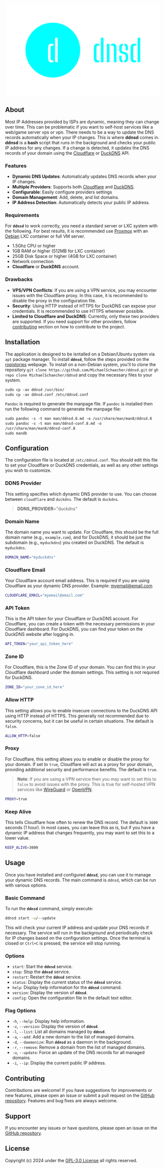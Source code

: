 <div align="right">
    <img
        src="images/logo.svg"
        alt="ddnsd logo"
        width="auto"
        height="300"
    />
</div>

## About

Most IP Addresses provided by ISPs are dynamic, meaning they can change over time. This can be problematic if you want to self-host services like a web/game server vps or vpn. There needs to be a way to update the DNS records automatically when your IP changes. This is where **ddnsd** comes in. **ddnsd** is a **bash** script that runs in the background and checks your public IP address for any changes. If a change is detected, it updates the DNS records of your domain using the [Cloudflare](https://developers.cloudflare.com/dns/manage-dns-records/how-to/managing-dynamic-ip-addresses/) or [DuckDNS](https://www.duckdns.org/) API.

### Features

- **Dynamic DNS Updates**: Automatically updates DNS records when your IP changes.
- **Multiple Providers**: Supports both [Cloudflare](https://www.cloudflare.com/learning/dns/glossary/dynamic-dns/) and [DuckDNS](https://www.duckdns.org/).
- **Configurable**: Easily configure providers settings
- **Domain Management**: Add, delete, and list domains.
- **IP Address Detection**: Automatically detects your public IP address.

### Requirements

For **`ddnsd`** to work correctly, you need a standard server or LXC system with the following. For best results, it is recommended use [Proxmox](https://www.proxmox.com/en/) with an [Debian](https://www.debian.org/) LXC container or full VM server.

- 1.5Ghz CPU or higher
- 1GB RAM or higher (512MB for LXC container)
- 25GB Disk Space or higher (4GB for LXC container)
- Network connection
- **Cloudflare** or **DuckDNS** account.

### Drawbacks

- **VPS/VPN Conflicts**: If you are using a VPN service, you may encounter issues with the Cloudflare proxy. In this case, it is recommended to disable the proxy in the configuration file.
- **Security**: Using HTTP instead of HTTPS for DuckDNS can expose your credentials. It is recommended to use HTTPS whenever possible.
- **Limited to Cloudflare and DuckDNS**: Currently, only these two providers are supported. If you need support for other providers, follow [contributing](#contributing) section on how to contribute to the project.

## Installation

The application is designed to be isntalled on a Debian/Ubuntu system via `apt` package manager. To install **`ddnsd`**, follow the steps provided on the [ropistories](https://repository.howtonebie.com/) webpage. To install on a non-Debian system, you'll to clone the repository `git clone https://github.com/MichaelSchaecher/ddnsd.git` or `gh repo clone MichaelSchaecher/ddnsd` and copy the necessary files to your system.

```console
sudo cp -av ddnsd /usr/bin/
sudo cp -av ddnsd.conf /etc/ddnsd.conf
```

`Pandoc` is required to generate the manpage file. If `pandoc` is installed then run the following command to generate the manpage file:

```console
sudo pandoc -s -t man man/ddnsd.8.md -o /usr/share/man/man8/ddnsd.8
sudo pandoc -s -t man man/ddnsd-conf.8.md -o /usr/share/man/man8/ddnsd-conf.8
sudo mandb
```

## Configuration

The configuration file is located at `/etc/ddnsd.conf`. You should edit this file to set your Cloudflare or DuckDNS credentials, as well as any other settings you wish to customize.

### DDNS Provider

This setting specifies which dynamic DNS provider to use. You can choose between `cloudflare` and `duckdns`. The default is `duckdns`.

> **DDNS_PROVIDER**="duckdns"

### Domain Name

The domain name you want to update. For Cloudflare, this should be the full domain name (e.g., `example.com`), and for DuckDNS, it should be just the subdomain (e.g., `myduckdns`) you created on DuckDNS. The default is `myduckdns`.

```bash
DOMAIN_NAME="myduckdns"
```

### Cloudflare Email

Your Cloudflare account email address. This is required if you are using Cloudflare as your dynamic DNS provider. Example: myemail@email.com

```bash
CLOUDFLARE_EMAIL="myemail@email.com"
```

### API Token

This is the API token for your Cloudflare or DuckDNS account. For Cloudflare, you can create a token with the necessary permissions in your Cloudflare dashboard. For DuckDNS, you can find your token on the DuckDNS website after logging in.

```bash
API_TOKEN="your_api_token_here"
```

### Zone ID

For Cloudflare, this is the Zone ID of your domain. You can find this in your Cloudflare dashboard under the domain settings. This setting is not required for DuckDNS.

```bash
ZONE_ID="your_zone_id_here"
```

### Allow HTTP

This setting allows you to enable insecure connections to the DuckDNS API using HTTP instead of HTTPS. This generally not recommended due to security concerns, but it can be useful in certain situations. The default is `false`.

```bash
ALLOW_HTTP=false
```

### Proxy

For Cloudflare, this setting allows you to enable or disable the proxy for your domain. If set to `true`, Cloudflare will act as a proxy for your domain, providing additional security and performance benefits. The default is `true`.

> **Note**: If you are using a VPN service then you may want to set this to `false` to avoid issues with the proxy. This is true for self-hosted VPN services like [WireGuard](https://www.wireguard.com/) or [OpenVPN](https://openvpn.net/).

```bash
PROXY=true
```

### Keep Alive

This tells Cloudflare how often to renew the DNS record. The default is `3600` seconds (1 hour). In most cases, you can leave this as is, but if you have a dynamic IP address that changes frequently, you may want to set this to a lower value.

```bash
KEEP_ALIVE=3600
```

## Usage

Once you have installed and configured **`ddnsd`**, you can use it to manage your dynamic DNS records. The main command is `ddnsd`, which can be run with various options.

### Basic Command

To run the **`ddnsd`** command, simply execute:

```bash
ddnsd start -u/--update
```

This will check your current IP address and update your DNS records if necessary. The service will run in the background and periodically check for IP changes based on the configuration settings. Once the terminal is closed or `Ctrl+C` is pressed, the service will stop running.

### Options

- `start`: Start the **`ddnsd`** service.
- `stop`: Stop the **`ddnsd`** service.
- `restart`: Restart the **`ddnsd`** service.
- `status`: Display the current status of the **`ddnsd`** service.
- `help`: Display help information for the **`ddnsd`** command.
- `version`: Display the version of **`ddnsd`**.
- `config`: Open the configuration file in the default text editor.

### Flag Options

- `-h`, `--help`: Display help information.
- `-v`, `--version`: Display the version of **`ddnsd`**.
- `-l`, `--list`: List all domains managed by **`ddnsd`**.
- `-a`, `--add`: Add a new domain to the list of managed domains.
- `-d`, `--daemonize`: Run **`ddnsd`** as a daemon in the background.
- `-r`, `--remove`: Remove a domain from the list of managed domains.
- `-u`, `--update`: Force an update of the DNS records for all managed domains.
- `-i`, `--ip`: Display the current public IP address.

## Contributing

Contributions are welcome! If you have suggestions for improvements or new features, please open an issue or submit a pull request on the [GitHub repository](https://github.com/MichaelSchaecher/ddnsd/pulls). Features and bug fixes are always welcome.

## Support

If you encounter any issues or have questions, please open an issue on the [GitHub repository](https://github.com/MichaelSchaecher/ddnsd/issues).

## License

Copyright (c) 2024 under the [GPL-3.0 License](COPYING) all rights reserved.
